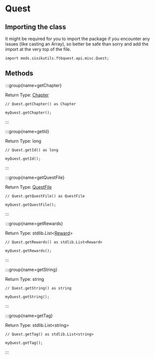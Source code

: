 # Quest

## Importing the class

It might be required for you to import the package if you encounter any issues (like casting an Array), so better be safe than sorry and add the import at the very top of the file.
```zenscript
import mods.sixikutils.ftbquest.api.misc.Quest;
```


## Methods

:::group{name=getChapter}

Return Type: [Chapter](/mods/sixikutils/ftbquest/quests/Chapter)

```zenscript
// Quest.getChapter() as Chapter

myQuest.getChapter();
```

:::

:::group{name=getId}

Return Type: long

```zenscript
// Quest.getId() as long

myQuest.getId();
```

:::

:::group{name=getQuestFile}

Return Type: [QuestFile](/mods/sixikutils/ftbquest/quests/QuestFile)

```zenscript
// Quest.getQuestFile() as QuestFile

myQuest.getQuestFile();
```

:::

:::group{name=getRewards}

Return Type: stdlib.List&lt;[Reward](/mods/sixikutils/ftbquest/quests/Reward)&gt;

```zenscript
// Quest.getRewards() as stdlib.List<Reward>

myQuest.getRewards();
```

:::

:::group{name=getString}

Return Type: string

```zenscript
// Quest.getString() as string

myQuest.getString();
```

:::

:::group{name=getTag}

Return Type: stdlib.List&lt;string&gt;

```zenscript
// Quest.getTag() as stdlib.List<string>

myQuest.getTag();
```

:::


